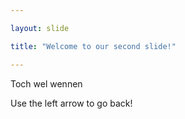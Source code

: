 ```yaml
---

layout: slide

title: "Welcome to our second slide!"

---
```


Toch wel wennen

Use the left arrow to go back!
